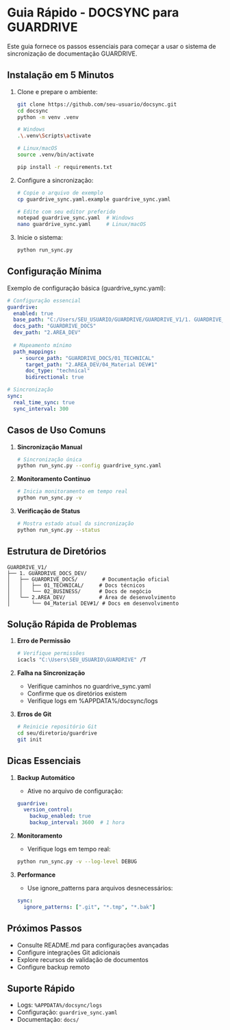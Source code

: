# Guia Rápido - DOCSYNC para GUARDRIVE

Este guia fornece os passos essenciais para começar a usar o sistema de sincronização de documentação GUARDRIVE.

## Instalação em 5 Minutos

1. Clone e prepare o ambiente:
   ```bash
   git clone https://github.com/seu-usuario/docsync.git
   cd docsync
   python -m venv .venv
   
   # Windows
   .\.venv\Scripts\activate
   
   # Linux/macOS
   source .venv/bin/activate
   
   pip install -r requirements.txt
   ```

2. Configure a sincronização:
   ```bash
   # Copie o arquivo de exemplo
   cp guardrive_sync.yaml.example guardrive_sync.yaml
   
   # Edite com seu editor preferido
   notepad guardrive_sync.yaml  # Windows
   nano guardrive_sync.yaml     # Linux/macOS
   ```

3. Inicie o sistema:
   ```bash
   python run_sync.py
   ```

## Configuração Mínima

Exemplo de configuração básica (guardrive_sync.yaml):

```yaml
# Configuração essencial
guardrive:
  enabled: true
  base_path: "C:/Users/SEU_USUARIO/GUARDRIVE/GUARDRIVE_V1/1. GUARDRIVE_DOCS_DEV"
  docs_path: "GUARDRIVE_DOCS"
  dev_path: "2.AREA_DEV"
  
  # Mapeamento mínimo
  path_mappings:
    - source_path: "GUARDRIVE_DOCS/01_TECHNICAL"
      target_path: "2.AREA_DEV/04_Material DEV#1"
      doc_type: "technical"
      bidirectional: true

# Sincronização
sync:
  real_time_sync: true
  sync_interval: 300
```

## Casos de Uso Comuns

1. **Sincronização Manual**
   ```bash
   # Sincronização única
   python run_sync.py --config guardrive_sync.yaml
   ```

2. **Monitoramento Contínuo**
   ```bash
   # Inicia monitoramento em tempo real
   python run_sync.py -v
   ```

3. **Verificação de Status**
   ```bash
   # Mostra estado atual da sincronização
   python run_sync.py --status
   ```

## Estrutura de Diretórios

```
GUARDRIVE_V1/
├── 1. GUARDRIVE_DOCS_DEV/
│   ├── GUARDRIVE_DOCS/        # Documentação oficial
│   │   ├── 01_TECHNICAL/     # Docs técnicos
│   │   └── 02_BUSINESS/      # Docs de negócio
│   └── 2.AREA_DEV/           # Área de desenvolvimento
│       └── 04_Material DEV#1/ # Docs em desenvolvimento
```

## Solução Rápida de Problemas

1. **Erro de Permissão**
   ```bash
   # Verifique permissões
   icacls "C:\Users\SEU_USUARIO\GUARDRIVE" /T
   ```

2. **Falha na Sincronização**
   - Verifique caminhos no guardrive_sync.yaml
   - Confirme que os diretórios existem
   - Verifique logs em %APPDATA%/docsync/logs

3. **Erros de Git**
   ```bash
   # Reinicie repositório Git
   cd seu/diretorio/guardrive
   git init
   ```

## Dicas Essenciais

1. **Backup Automático**
   - Ative no arquivo de configuração:
   ```yaml
   guardrive:
     version_control:
       backup_enabled: true
       backup_interval: 3600  # 1 hora
   ```

2. **Monitoramento**
   - Verifique logs em tempo real:
   ```bash
   python run_sync.py -v --log-level DEBUG
   ```

3. **Performance**
   - Use ignore_patterns para arquivos desnecessários:
   ```yaml
   sync:
     ignore_patterns: [".git", "*.tmp", "*.bak"]
   ```

## Próximos Passos

- Consulte README.md para configurações avançadas
- Configure integrações Git adicionais
- Explore recursos de validação de documentos
- Configure backup remoto

## Suporte Rápido

- Logs: `%APPDATA%/docsync/logs`
- Configuração: `guardrive_sync.yaml`
- Documentação: `docs/`

